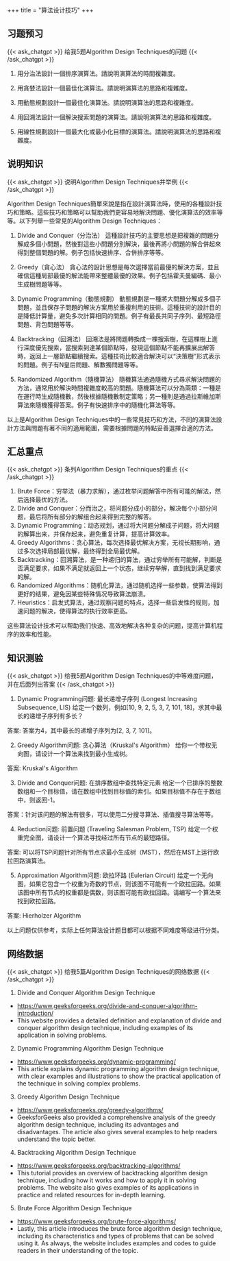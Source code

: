 +++
title = "算法设计技巧"
+++
## 习题预习
{{< ask_chatgpt >}}
给我5题Algorithm Design Techniques的问题
{{< /ask_chatgpt >}}



1. 用分治法設計一個排序演算法。請說明演算法的時間複雜度。

2. 用貪婪法設計一個最佳化演算法。請說明演算法的思路和複雜度。

3. 用動態規劃設計一個最佳化演算法。請說明演算法的思路和複雜度。

4. 用回溯法設計一個解決搜索問題的演算法。請說明演算法的思路和複雜度。

5. 用線性規劃設計一個最大化或最小化目標的演算法。請說明演算法的思路和複雜度。   

## 说明知识
{{< ask_chatgpt >}}
说明Algorithm Design Techniques并举例
{{< /ask_chatgpt >}}



Algorithm Design Techniques簡單來說是指在設計演算法時，使用的各種設計技巧和策略。這些技巧和策略可以幫助我們更容易地解決問題、優化演算法的效率等等。以下列舉一些常見的Algorithm Design Techniques：

1. Divide and Conquer（分治法）
這種設計技巧的主要思想是把複雜的問題分解成多個小問題，然後對這些小問題分別解決，最後再將小問題的解合併起來得到整個問題的解。例子包括快速排序、合併排序等等。

2. Greedy（貪心法）
貪心法的設計思想是每次選擇當前最優的解決方案，並且確信這種局部最優的解法能帶來整體最優的效果。例子包括霍夫曼編碼、最小生成樹問題等等。

3. Dynamic Programming（動態規劃）
動態規劃是一種將大問題分解成多個子問題，並且保存子問題的解決方案用於重複利用的技術。這種技術的設計目的是降低計算量，避免多次計算相同的問題。例子有最長共同子序列、最短路徑問題、背包問題等等。

4. Backtracking（回溯法）
回溯法是將問題轉換成一棵搜索樹，在這棵樹上進行深度優先搜索，當搜索到達某個節點時，發現這個節點不能再擴展出解答時，返回上一層節點繼續搜索。這種技術比較適合解決可以“決策樹”形式表示的問題。例子有N皇后問題、解數獨問題等等。

5. Randomized Algorithm（隨機算法）
隨機算法通過隨機方式尋求解決問題的方法，通常用於解決時間複雜度較高的問題。隨機算法可以分為兩類：一種是在運行時生成隨機數，然後根據隨機數制定策略；另一種則是通過拉斯維加斯算法來隨機獲得答案。例子有快速排序中的隨機化算法等等。

以上是Algorithm Design Techniques中的一些常見技巧和方法，不同的演算法設計方法與問題有著不同的適用範圍，需要根據問題的特點妥善選擇合適的方法。   

## 汇总重点
{{< ask_chatgpt >}}
条列Algorithm Design Techniques的重点
{{< /ask_chatgpt >}}



1. Brute Force：穷举法（暴力求解），通过枚举问题解答中所有可能的解法，然后选择最优的方法。
2. Divide and Conquer：分而治之，将问题分成小的部分，解决每个小部分问题，最后将所有部分的解组合起来得到完整的解答。
3. Dynamic Programming：动态规划，通过将大问题分解成子问题，将大问题的解算出来，并保存起来，避免重复计算，提高计算效率。
4. Greedy Algorithms：贪心算法，每次选择最优解决方案，无视长期影响，通过多次选择局部最优解，最终得到全局最优解。
5. Backtracking：回溯算法，是一种递归的算法，通过穷举所有可能解，判断是否满足要求，如果不满足就返回上一个状态，继续穷举解，直到找到满足要求的解。
6. Randomized Algorithms：随机化算法，通过随机选择一些参数，使算法得到更好的结果，避免因某些特殊情况导致算法崩溃。
7. Heuristics：启发式算法，通过观察问题的特点，选择一些启发性的规则，加速问题的解决，使得算法的执行效率更高。

这些算法设计技术可以帮助我们快速、高效地解决各种复杂的问题，提高计算机程序的效率和性能。   

## 知识测验
{{< ask_chatgpt >}}
给我5题Algorithm Design Techniques的中等难度问题，并在后面列出答案
{{< /ask_chatgpt >}}



1. Dynamic Programming问题: 最长递增子序列 (Longest Increasing Subsequence, LIS)
给定一个数列，例如[10, 9, 2, 5, 3, 7, 101, 18]，求其中最长的递增子序列有多长？

答案: 答案为4，其中最长的递增子序列为[2, 3, 7, 101]。

2. Greedy Algorithm问题: 贪心算法（Kruskal's Algorithm）
给你一个带权无向图，请设计一个算法来找到最小生成树。

答案: Kruskal's Algorithm

3. Divide and Conquer问题: 在排序数组中查找特定元素
给定一个已排序的整数数组和一个目标值，请在数组中找到目标值的索引。如果目标值不存在于数组中，则返回-1。

答案：针对该问题的解法有很多，可以使用二分搜寻算法、插值搜寻算法等等。

4. Reduction问题: 前置问题 (Traveling Salesman Problem, TSP)
给定一个权重完全图，请设计一个算法寻找经过所有节点的最短路径。

答案: 可以将TSP问题针对所有节点求最小生成树（MST），然后在MST上运行欧拉回路演算法。

5. Approximation Algorithm问题: 欧拉环路 (Eulerian Circuit)
给定一个无向图，如果它包含一个权重为奇数的节点，则该图不可能有一个欧拉回路。如果该图中所有节点的权重都是偶数，则该图可能有欧拉回路。请编写一个算法来找到欧拉回路。

答案: Hierholzer Algorithm

以上问题仅供参考，实际上任何算法设计题目都可以根据不同难度等级进行分类。   

## 网络数据
{{< ask_chatgpt >}}
给我5篇Algorithm Design Techniques的网络数据
{{< /ask_chatgpt >}}



1. Divide and Conquer Algorithm Design Technique
- https://www.geeksforgeeks.org/divide-and-conquer-algorithm-introduction/
- This website provides a detailed definition and explanation of divide and conquer algorithm design technique, including examples of its application in solving problems.

2. Dynamic Programming Algorithm Design Technique
- https://www.geeksforgeeks.org/dynamic-programming/
- This article explains dynamic programming algorithm design technique, with clear examples and illustrations to show the practical application of the technique in solving complex problems.

3. Greedy Algorithm Design Technique
- https://www.geeksforgeeks.org/greedy-algorithms/
- GeeksforGeeks also provided a comprehensive analysis of the greedy algorithm design technique, including its advantages and disadvantages. The article also gives several examples to help readers understand the topic better.

4. Backtracking Algorithm Design Technique
- https://www.geeksforgeeks.org/backtracking-algorithms/
- This tutorial provides an overview of backtracking algorithm design technique, including how it works and how to apply it in solving problems. The website also gives examples of its applications in practice and related resources for in-depth learning.

5. Brute Force Algorithm Design Technique
- https://www.geeksforgeeks.org/brute-force-algorithms/
- Lastly, this article introduces the brute force algorithm design technique, including its characteristics and types of problems that can be solved using it. As always, the website includes examples and codes to guide readers in their understanding of the topic.   

